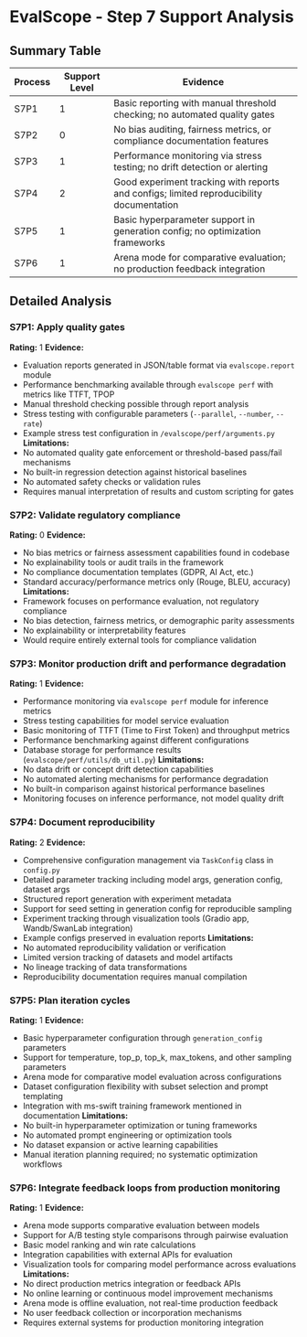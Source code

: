 # EvalScope - Step 7 Support Analysis

## Summary Table
| Process | Support Level | Evidence |
|---------|--------------|----------|
| S7P1 | 1 | Basic reporting with manual threshold checking; no automated quality gates |
| S7P2 | 0 | No bias auditing, fairness metrics, or compliance documentation features |
| S7P3 | 1 | Performance monitoring via stress testing; no drift detection or alerting |
| S7P4 | 2 | Good experiment tracking with reports and configs; limited reproducibility documentation |
| S7P5 | 1 | Basic hyperparameter support in generation config; no optimization frameworks |
| S7P6 | 1 | Arena mode for comparative evaluation; no production feedback integration |

## Detailed Analysis

### S7P1: Apply quality gates
**Rating:** 1
**Evidence:**
- Evaluation reports generated in JSON/table format via `evalscope.report` module
- Performance benchmarking available through `evalscope perf` with metrics like TTFT, TPOP
- Manual threshold checking possible through report analysis
- Stress testing with configurable parameters (`--parallel`, `--number`, `--rate`)
- Example stress test configuration in `/evalscope/perf/arguments.py`
**Limitations:**
- No automated quality gate enforcement or threshold-based pass/fail mechanisms  
- No built-in regression detection against historical baselines
- No automated safety checks or validation rules
- Requires manual interpretation of results and custom scripting for gates

### S7P2: Validate regulatory compliance
**Rating:** 0
**Evidence:**
- No bias metrics or fairness assessment capabilities found in codebase
- No explainability tools or audit trails in the framework
- No compliance documentation templates (GDPR, AI Act, etc.)
- Standard accuracy/performance metrics only (Rouge, BLEU, accuracy)
**Limitations:**
- Framework focuses on performance evaluation, not regulatory compliance
- No bias detection, fairness metrics, or demographic parity assessments
- No explainability or interpretability features
- Would require entirely external tools for compliance validation

### S7P3: Monitor production drift and performance degradation
**Rating:** 1
**Evidence:**
- Performance monitoring via `evalscope perf` module for inference metrics
- Stress testing capabilities for model service evaluation
- Basic monitoring of TTFT (Time to First Token) and throughput metrics
- Performance benchmarking against different configurations
- Database storage for performance results (`evalscope/perf/utils/db_util.py`)
**Limitations:**
- No data drift or concept drift detection capabilities
- No automated alerting mechanisms for performance degradation
- No built-in comparison against historical performance baselines
- Monitoring focuses on inference performance, not model quality drift

### S7P4: Document reproducibility
**Rating:** 2
**Evidence:**
- Comprehensive configuration management via `TaskConfig` class in `config.py`
- Detailed parameter tracking including model args, generation config, dataset args
- Structured report generation with experiment metadata
- Support for seed setting in generation config for reproducible sampling
- Experiment tracking through visualization tools (Gradio app, Wandb/SwanLab integration)
- Example configs preserved in evaluation reports
**Limitations:**
- No automated reproducibility validation or verification
- Limited version tracking of datasets and model artifacts
- No lineage tracking of data transformations
- Reproducibility documentation requires manual compilation

### S7P5: Plan iteration cycles
**Rating:** 1
**Evidence:**
- Basic hyperparameter configuration through `generation_config` parameters
- Support for temperature, top_p, top_k, max_tokens, and other sampling parameters
- Arena mode for comparative model evaluation across configurations
- Dataset configuration flexibility with subset selection and prompt templating
- Integration with ms-swift training framework mentioned in documentation
**Limitations:**
- No built-in hyperparameter optimization or tuning frameworks
- No automated prompt engineering or optimization tools
- No dataset expansion or active learning capabilities
- Manual iteration planning required; no systematic optimization workflows

### S7P6: Integrate feedback loops from production monitoring
**Rating:** 1
**Evidence:**
- Arena mode supports comparative evaluation between models
- Support for A/B testing style comparisons through pairwise evaluation
- Basic model ranking and win rate calculations
- Integration capabilities with external APIs for evaluation
- Visualization tools for comparing model performance across evaluations
**Limitations:**
- No direct production metrics integration or feedback APIs
- No online learning or continuous model improvement mechanisms
- Arena mode is offline evaluation, not real-time production feedback
- No user feedback collection or incorporation mechanisms
- Requires external systems for production monitoring integration